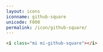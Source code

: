 ```yaml
---
layout: icons
iconname: github-square
unicode: F000
permalink: /icon/github-square/
---
```


``` html
<i class="mi mi-github-square"></i>
```
